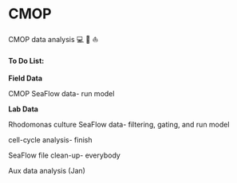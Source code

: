 CMOP
====

CMOP data analysis :computer:  :dolphin:  :boat:

#### To Do List: 


**Field Data**

CMOP SeaFlow data- run model 



**Lab Data**

Rhodomonas culture SeaFlow data- filtering, gating, and run model

cell-cycle analysis- finish 

SeaFlow file clean-up- everybody 



Aux data analysis (Jan) 


